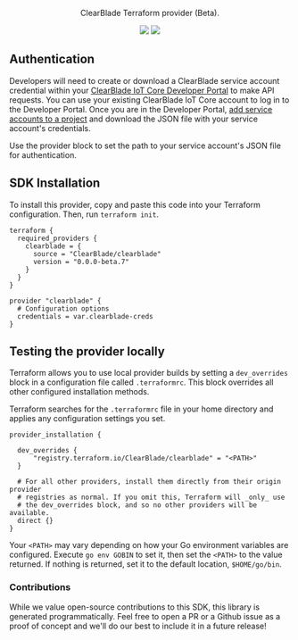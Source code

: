 <div align="center">
   <p>ClearBlade Terraform provider (Beta).</p>
   <a href="https://clearblade.atlassian.net/wiki/spaces/IC/overview"><img src="https://img.shields.io/static/v1?label=Docs&message=API Ref&color=000000&style=for-the-badge" /></a>
  <a href="https://opensource.org/licenses/MPL-2.0"><img src="https://img.shields.io/badge/License-MPL-blue.svg?style=for-the-badge" /></a>
</div>

## Authentication

Developers will need to create or download a ClearBlade service account credential within your [ClearBlade IoT Core Developer Portal](https://iot.clearblade.com/iot-core/) to make API requests. You can use your existing ClearBlade IoT Core account to log in to the Developer Portal. Once you are in the Developer Portal, [add service accounts to a project](https://clearblade.atlassian.net/wiki/spaces/IC/pages/2240675843/) and download the JSON file with your service account's credentials.

Use the provider block to set the path to your service account's JSON file for authentication.

<!-- Start SDK Installation -->

## SDK Installation

To install this provider, copy and paste this code into your Terraform configuration. Then, run `terraform init`.

```hcl
terraform {
  required_providers {
    clearblade = {
      source = "ClearBlade/clearblade"
      version = "0.0.0-beta.7"
    }
  }
}

provider "clearblade" {
  # Configuration options
  credentials = var.clearblade-creds
}
```

<!-- End SDK Installation -->

## Testing the provider locally

Terraform allows you to use local provider builds by setting a `dev_overrides` block in a configuration file called `.terraformrc`. This block overrides all other configured installation methods.

Terraform searches for the `.terraformrc` file in your home directory and applies any configuration settings you set.

```
provider_installation {

  dev_overrides {
      "registry.terraform.io/ClearBlade/clearblade" = "<PATH>"
  }

  # For all other providers, install them directly from their origin provider
  # registries as normal. If you omit this, Terraform will _only_ use
  # the dev_overrides block, and so no other providers will be available.
  direct {}
}
```

Your `<PATH>` may vary depending on how your Go environment variables are configured. Execute `go env GOBIN` to set it, then set the `<PATH>` to the value returned. If nothing is returned, set it to the default location, `$HOME/go/bin`.

### Contributions

While we value open-source contributions to this SDK, this library is generated programmatically.
Feel free to open a PR or a Github issue as a proof of concept and we'll do our best to include it in a future release!
